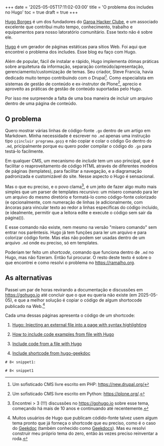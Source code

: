 +++
date = '2025-05-05T17:11:02-03:00'
title = 'O problema dos includes no Hugo'
toc = true
draft = true
+++

[Hugo Borges](https://garoa.net.br/wiki/Usu%C3%A1rio:Agaelebe)
é um dos fundadores do
[Garoa Hacker Clube](https://garoa.net.br/wiki/P%C3%A1gina_principal),
e um associado excelente que contribui muito
tempo, conhecimento, trabalho e equipamentos
para nosso latoratório comunitário. Esse texto não é sobre ele.

[Hugo](https://gohugo.io) é um gerador de páginas estáticas para sítios Web.
Foi aqui que encontrei o problema dos includes.
Esse blog eu faço com Hugo.

Além de popular, fácil de instalar e rápido,
Hugo implementa ótimas práticas sobre arquitetura da informação,
separação conteúdo/apresentação, gerenciamento/customização de temas.
Seu criador, Steve Francia, havia dedicado muito tempo
contribuindo com o Drupal[^1].
Como especialista em sistemas de gestão de conteúdo
e ex-instrutor de Plone[^2], aprecio e aproveito
as práticas de gestão de conteúdo suportadas pelo Hugo.

[^1]: Um sofisticado CMS livre escrito em PHP: https://new.drupal.org/
[^2]: Um sofisticado CMS livre escrito em Python: https://plone.org/.


Por isso me surpreende a falta de uma boa maneira de incluir um arquivo
dentro de uma página de conteúdo.

<!-- Claude me ajudou a encontrar "extensos", mas "enormes" me ocorreu depois
e é melhor. E finalmente resolvi de outro jeito
mas o brainstorm foi últil mesmo assim.
https://claude.ai/share/5a795c85-542b-4f79-9779-f06d8c3666cf
-->

## O problema

Quero mostrar várias linhas de código-fonte `.go`
dentro de um artigo em Markdown.
Minha necessidade é escrever no `.md`
apenas uma instrução tipo `❴❴incluir programa.go❵❵`
e não copiar e colar o código Go dentro do `.md`, pricipalmente
porque eu quero poder compilar o código do `.go` para testá-lo facilmente.

Em qualquer CMS, um mecanismo de *include* tem um uso principal,
que é facilitar o reaproveitamento de código HTML através
de diferentes modelos de páginas (templates), para facilitar
a navegação, e a diagramação padronizada e customizável do site.
Nesse aspecto o Hugo é sensacional.

Mas o que eu preciso, e o povo clama[^3], é um jeito de
fazer algo muito mais simples que um parser de templates
recursivo: um mísero comando para ler um arquivo do mesmo
diretório e formatá-lo como código-fonte colorizado
(e opcionalmente, com numeração de linhas
(e adicionalmente, com âncoras para vincular
texto ao redor a linhas específicas do código incluído,
(e idealmente, permitir que a leitora edite e execute
o código sem sair da página))).

[^3]: Encontrei > 3 (!!!) discussões no https://gohugo.io sobre esse tema,
começando há mais de 10 anos e continuando até recentemente.

E esse comando não existe, nem mesmo na versão
"mísero comando" sem entrar nos parêntesis.
Hugo já tem funções para ler um arquivo e para colorizar
código fonte.
Mas elas não podem ser usadas dentro de um
arquivo `.md` onde eu preciso, só em templates.

Poderiam ter feito um *shortcode*, comando que funciona dentro
de `.md` no Hugo, mas não fizeram. Então fui procurar.
O resto deste texto é sobre o que encontrei e
como resolvi o problema no https://ramalho.org.

## As alternativas

Passei um par de horas revirando a documentação e discussões em https://gohugo.io até
concluir que o que eu queria não existe (em 2025-05-05),
e que a melhor solução é copiar o código de algum
shortocode publicado na Web.[^4]

[^4]: Muitos usuários de Hugo que publicam códido-fonte talvez usem
algum tema pronto que já forneça o shortcode que eu preciso,
como é o caso do
[Geekdoc](https://github.com/thegeeklab/hugo-geekdoc)
(também conhecido como [Geekdocs](https://geekdocs.de/)).
Mas eu resolvi construir meu próprio tema do zero,
então às vezes preciso reinventar a roda.

Cada uma dessas páginas apresenta o código de um shortcode:

1. [Hugo: Injecting an external file into a page with syntax highlighting](https://me.micahrl.com/blog/hugo-shortcode-importcode/)

2. [How to include code examples from file with Hugo](https://marcusolsson.dev/how-to-include-code-examples-from-file-with-hugo/)

3. [Include code from a file with Hugo](https://www.marcusfolkesson.se/blog/include-code-from-a-file-with-hugo/)

4. [Include shortcode from hugo-geekdoc](https://github.com/thegeeklab/hugo-geekdoc/blob/1bb1dab866fbd0b6bf28d2f0aaeaaced7e814fc0/layouts/shortcodes/include.html)


```
# 8< snippet1:

# 8< snippet1
```
